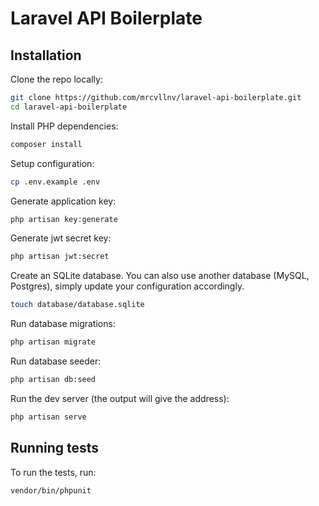 # Laravel API Boilerplate

## Installation

Clone the repo locally:

```sh
git clone https://github.com/mrcvllnv/laravel-api-boilerplate.git
cd laravel-api-boilerplate
```

Install PHP dependencies:

```sh
composer install
```

Setup configuration:

```sh
cp .env.example .env
```

Generate application key:

```sh
php artisan key:generate
```

Generate jwt secret key:

```sh
php artisan jwt:secret
```

Create an SQLite database. You can also use another database (MySQL, Postgres), simply update your configuration accordingly.

```sh
touch database/database.sqlite
```

Run database migrations:

```sh
php artisan migrate
```

Run database seeder:

```sh
php artisan db:seed
```

Run the dev server (the output will give the address):

```sh
php artisan serve
```

## Running tests

To run the tests, run:

```sh
vendor/bin/phpunit
```